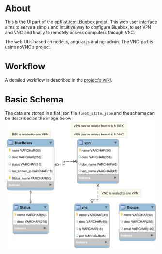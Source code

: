 # About
This is the UI part of the [epfl-sti/cmi.bluebox](epfl-sti/cmi.bluebox) projet. This web user interface aims to serve a simple and intuitive way to configure Bluebox, to set VPN and VNC and finally to remotely access computers through VNC.

The web UI is based on node.js, angular.js and ng-admin.
The VNC part is usine noVNC's project.

# Workflow
A detailed workflow is described in the [project's wiki](https://github.com/epfl-sti/cmi.bluebox/wiki#2015-02-09---blue-box-personalization-use-case).

# Basic Schema
The data are stored in a flat json file `fleet_state.json` and the schema can be described as the image below:
![screenshot](../doc/db/db.png?raw=true)

